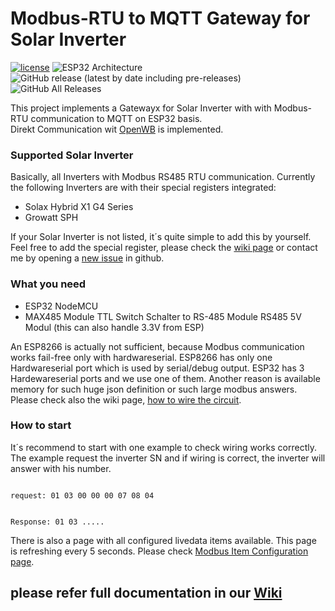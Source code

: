 # Modbus-RTU to MQTT Gateway for Solar Inverter

[![license](https://img.shields.io/badge/Licence-GNU%20v3.0-green)](https://github.com/desktop/desktop/blob/master/LICENSE)
![ESP32 Architecture](https://img.shields.io/badge/Architecture-ESP32-blue)
![GitHub release (latest by date including pre-releases)](https://img.shields.io/github/v/release/tobiasfaust/SolaxModbusGateway?include_prereleases&style=plastic)
![GitHub All Releases](https://img.shields.io/github/downloads/tobiasfaust/SolaxModbusGateway/total?style=plastic)


This project implements a Gatewayx for Solar Inverter with with Modbus-RTU communication to MQTT on ESP32 basis.  
Direkt Communication wit [OpenWB](https://openwb.de) is implemented.

### Supported Solar Inverter
Basically, all Inverters with Modbus RS485 RTU communication. 
Currently the following Inverters are with their special registers integrated:
* Solax Hybrid X1 G4 Series
* Growatt SPH

If your Solar Inverter is not listed, it´s quite simple to add this by yourself. Feel free to add the special register, please check the [wiki page](configuration-register) or contact me by opening a [new issue](https://github.com/tobiasfaust/SolaxModbusGateway/issues) in github.

### What you need
* ESP32 NodeMCU
* MAX485 Module TTL Switch Schalter to RS-485 Module RS485 5V Modul (this can also handle 3.3V from ESP)

An ESP8266 is actually not sufficient, because Modbus communication works fail-free only with hardwareserial. ESP8266 has only one Hardwareserial port which is used by serial/debug output. ESP32 has 3 Hardewareserial ports and we use one of them. Another reason is available memory for such huge json definition or such large modbus answers.  
Please check also the wiki page, [how to wire the circuit](wiring-the-circuit).

### How to start
It´s recommend to start with one example to check wiring works correctly. The example request the inverter SN and if wiring is correct, the inverter will answer with his number.

<code>
request: 01 03 00 00 00 07 08 04

Response: 01 03 .....
</code>


There is also a page with all configured livedata items available. This page is refreshing every 5 seconds. Please check [Modbus Item Configuration page](configuration-modbusitems).


## please refer full documentation in our [Wiki](https://github.com/tobiasfaust/SolaxModbusGateway/wiki)
